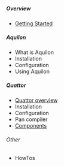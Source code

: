 ##### Overview
 * [Getting Started](/documentation/2013/10/01/documentation-getting-started.html)

##### Aquilon
  * What is Aquilon
  * Installation
  * Configuration
  * Using Aquilon

##### Quattor
  * [Quattor overview](/documentation/2012/06/19/documentation-overview.html)
  * Installation
  * Configuration
  * Pan compiler
  * [Components](/documentation/components.html)

###### Other
 * HowTos
